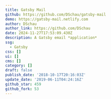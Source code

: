 ```yaml
---
title: Gatsby Mail
github: https://github.com/DSchau/gatsby-mail
demo: https://gatsby-mail.netlify.com
author: DSchau
author_link: https://github.com/DSchau
date: 2024-11-27T17:53:09.430Z
description: A Gatsby email *application*
ssg:
  - Gatsby
css: []
ui: []
cms: []
category: []
draft: false
publish_date: '2018-10-17T20:16:03Z'
update_date: '2019-06-11T04:24:16Z'
github_star: 459
github_fork: 53
---
```

